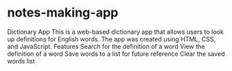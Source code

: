 # notes-making-app
Dictionary App This is a web-based dictionary app that allows users to look up definitions for English words. The app was created using HTML, CSS, and JavaScript.  Features Search for the definition of a word View the definition of a word Save words to a list for future reference Clear the saved words list
